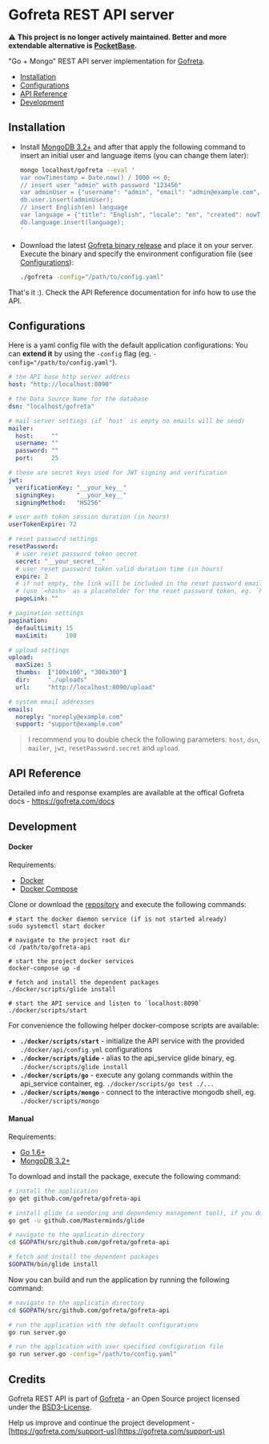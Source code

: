 Gofreta REST API server
======================================================================

:warning: **This project is no longer actively maintained. Better and more extendable alternative is [PocketBase](https://github.com/pocketbase/pocketbase).**


"Go + Mongo" REST API server implementation for [Gofreta](https://gofreta.com).

- [Installation](#installation)
- [Configurations](#configurations)
- [API Reference](#api-reference)
- [Development](#development)

## Installation

- Install [MongoDB 3.2+](https://www.mongodb.com/download-center?jmp=nav#community) and after that apply the following command to insert an initial user and language items (you can change them later):
  ```bash
  mongo localhost/gofreta --eval '
  var nowTimestamp = Date.now() / 1000 << 0;
  // insert user "admin" with password "123456"
  var adminUser = {"username": "admin", "email": "admin@example.com", "status": "active", "password_hash": "$2a$12$rdX7N6gpAzKJ/7DzCMyVdeRaTUv6faL6GxhTODzlJcuDHRf4hedoO", "reset_password_hash": "", "access": {"user": ["index", "view", "create", "update", "delete"], "key": ["index", "view", "create", "update", "delete"], "language": ["create", "update", "delete"], "media": ["index", "view", "upload", "update", "delete", "replace"], "collection": ["index", "view", "create", "update", "delete"]}, "created": nowTimestamp, "modified": nowTimestamp};
  db.user.insert(adminUser);
  // insert English(en) language
  var language = {"title": "English", "locale": "en", "created": nowTimestamp, "modified": nowTimestamp};
  db.language.insert(language);
  '
  ```

- Download the latest [Gofreta binary release](https://github.com/gofreta/gofreta-api/releases) and place it on your server.
  Execute the binary and specify the environment configuration file (see [Configurations](#configurations)):
  ```bash
  ./gofreta -config="/path/to/config.yaml"
  ```

That's it :). Check the API Reference documentation for info how to use the API.


## Configurations

Here is a yaml config file with the default application configurations:
You can <strong>extend it</strong> by using the `-config` flag (eg. `-config="/path/to/config.yaml"`).

```yaml
# the API base http server address
host: "http://localhost:8090"

# the Data Source Name for the database
dsn: "localhost/gofreta"

# mail server settings (if `host` is empty no emails will be send)
mailer:
  host:     ""
  username: ""
  password: ""
  port:     25

# these are secret keys used for JWT signing and verification
jwt:
  verificationKey: "__your_key__"
  signingKey:      "__your_key__"
  signingMethod:   "HS256"

# user auth token session duration (in hours)
userTokenExpire: 72

# reset password settings
resetPassword:
  # user reset password token secret
  secret: "__your_secret__"
  # user reset password token valid duration time (in hours)
  expire: 2
  # if not empty, the link will be included in the reset password email
  # (use `<hash>` as a placeholder for the reset password token, eg. `http://example.com/reset-password/<hash>`)
  pageLink: ""

# pagination settings
pagination:
  defaultLimit: 15
  maxLimit:     100

# upload settings
upload:
  maxSize: 5
  thumbs:  ["100x100", "300x300"]
  dir:     "./uploads"
  url:     "http://localhost:8090/upload"

# system email addresses
emails:
  noreply: "noreply@example.com"
  support: "support@example.com"
```

> I recommend you to double check the following parameters: `host`, `dsn`, `mailer`, `jwt`, `resetPassword.secret` and `upload`.


## API Reference

Detailed info and response examples are available at the offical Gofreta docs - https://gofreta.com/docs


## Development

#### Docker

Requirements:

- [Docker](https://docs.docker.com/install/)
- [Docker Compose](https://docs.docker.com/compose/install/)

Clone or download the [repository](https://github.com/gofreta/gofreta-api) and execute the following commands:

```
# start the docker daemon service (if is not started already)
sudo systemctl start docker

# navigate to the project root dir
cd /path/to/gofreta-api

# start the project docker services
docker-compose up -d

# fetch and install the dependent packages
./docker/scripts/glide install

# start the API service and listen to `localhost:8090`
./docker/scripts/start
```

For convenience the following helper docker-compose scripts are available:

- **`./docker/scripts/start`** - initialize the API service with the provided `./docker/api/config.yml` configurations
- **`./docker/scripts/glide`** - alias to the api_service glide binary, eg. `./docker/scripts/glide install`
- **`./docker/scripts/go`**    - execute any golang commands within the api_service container, eg. `./docker/scripts/go test ./...`
- **`./docker/scripts/mongo`** - connect to the interactive mongodb shell, eg. `./docker/scripts/mongo`


#### Manual

Requirements:

- [Go 1.6+](https://golang.org/doc/install)
- [MongoDB 3.2+](https://www.mongodb.com/download-center?jmp=nav#community)

To download and install the package, execute the following command:
```bash
# install the application
go get github.com/gofreta/gofreta-api

# install glide (a vendoring and dependency management tool), if you don't have it yet
go get -u github.com/Masterminds/glide

# navigate to the applicatin directory
cd $GOPATH/src/github.com/gofreta/gofreta-api

# fetch and install the dependent packages
$GOPATH/bin/glide install
```

Now you can build and run the application by running the following command:
```bash
# navigate to the applicatin directory
cd $GOPATH/src/github.com/gofreta/gofreta-api

# run the application with the default configurations
go run server.go

# run the application with user specified configuration file
go run server.go -config="/path/to/config.yaml"
```


## Credits

Gofreta REST API is part of [Gofreta](https://gofreta.com) - an Open Source project licensed under the [BSD3-License](LICENSE.md).

Help us improve and continue the project development - [https://gofreta.com/support-us](https://gofreta.com/support-us)
